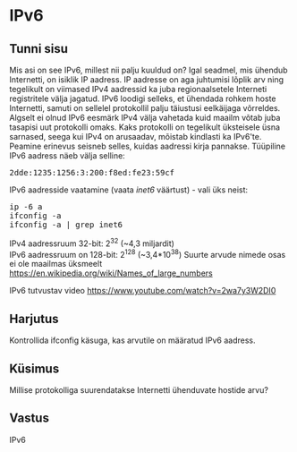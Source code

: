 ﻿# IPv6

## Tunni sisu

Mis asi on see IPv6, millest nii palju kuuldud on? Igal seadmel, mis ühendub Internetti, on isiklik IP aadress. IP aadresse on aga juhtumisi lõplik arv ning tegelikult on viimased IPv4 aadressid ka juba regionaalsetele Interneti registritele välja jagatud. IPv6 loodigi selleks, et ühendada rohkem hoste Internetti, samuti on sellelel protokollil palju täiustusi eelkäijaga võrreldes. Algselt ei olnud IPv6 eesmärk IPv4 välja vahetada kuid maailm võtab juba tasapisi uut protokolli omaks. Kaks protokolli on tegelikult üksteisele üsna sarnased, seega kui IPv4 on arusaadav, mõistab kindlasti ka IPv6'te. Peamine erinevus seisneb selles, kuidas aadressi kirja pannakse. Tüüpiline IPv6 aadress näeb välja selline:

<pre>
2dde:1235:1256:3:200:f8ed:fe23:59cf
</pre>

IPv6 aadresside vaatamine (vaata *inet6* väärtust) - vali üks neist:<br>
<pre>
ip -6 a
ifconfig -a
ifconfig -a | grep inet6
</pre>

IPv4 aadressruum 32-bit: 2<sup>32</sup> (~4,3 miljardit)<br>
IPv6 aadressruum on 128-bit: 2<sup>128</sup> (~3,4*10<sup>38</sup>)
Suurte arvude nimede osas ei ole maailmas üksmeelt <a target="_blank" href="https://en.wikipedia.org/wiki/Names_of_large_numbers">https://en.wikipedia.org/wiki/Names_of_large_numbers</a>

IPv6 tutvustav video <a target="_blank" href="https://www.youtube.com/watch?v=2wa7y3W2DI0">https://www.youtube.com/watch?v=2wa7y3W2DI0</a>

## Harjutus

Kontrollida ifconfig käsuga, kas arvutile on määratud IPv6 aadress.

## Küsimus

Millise protokolliga suurendatakse Internetti ühenduvate hostide arvu?

## Vastus

IPv6

